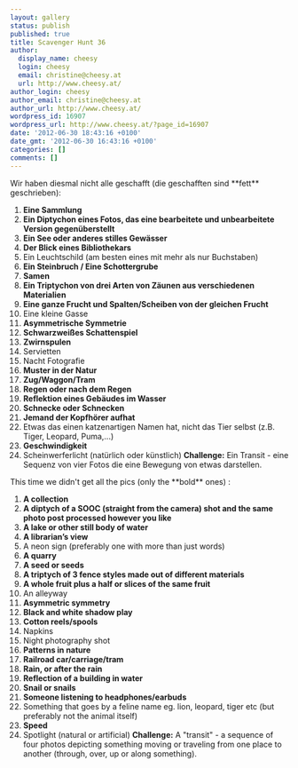 ```yaml
---
layout: gallery
status: publish
published: true
title: Scavenger Hunt 36
author:
  display_name: cheesy
  login: cheesy
  email: christine@cheesy.at
  url: http://www.cheesy.at/
author_login: cheesy
author_email: christine@cheesy.at
author_url: http://www.cheesy.at/
wordpress_id: 16907
wordpress_url: http://www.cheesy.at/?page_id=16907
date: '2012-06-30 18:43:16 +0100'
date_gmt: '2012-06-30 16:43:16 +0100'
categories: []
comments: []
---
```

<!--:de-->Wir haben diesmal nicht alle geschafft (die geschafften sind **fett** geschrieben):
1. **Eine Sammlung**
2. **Ein Diptychon eines Fotos, das eine bearbeitete und unbearbeitete Version gegenüberstellt**
3. **Ein See oder anderes stilles Gewässer**
4. **Der Blick eines Bibliothekars**
5. Ein Leuchtschild (am besten eines mit mehr als nur Buchstaben)
6. **Ein Steinbruch / Eine Schottergrube**
7. **Samen**
8. **Ein Triptychon von drei Arten von Zäunen aus verschiedenen Materialien**
9. **Eine ganze Frucht und Spalten/Scheiben von der gleichen Frucht**
10. Eine kleine Gasse
11. **Asymmetrische Symmetrie**
12. **Schwarzweißes Schattenspiel**
13. **Zwirnspulen**
14. Servietten
15. Nacht Fotografie
16. **Muster in der Natur**
17. **Zug/Waggon/Tram**
18. **Regen oder nach dem Regen**
19. **Reflektion eines Gebäudes im Wasser**
20. **Schnecke oder Schnecken**
21. **Jemand der Kopfhörer aufhat**
22. Etwas das einen katzenartigen Namen hat, nicht das Tier selbst (z.B. Tiger, Leopard, Puma,...)
23. **Geschwindigkeit**
24. Scheinwerferlicht (natürlich oder künstlich)
**Challenge:**
Ein Transit - eine Sequenz von vier Fotos die eine Bewegung von etwas darstellen.
<!--:--><!--:en-->This time we didn't get all the pics (only the **bold** ones) :
1. **A collection**
2. **A diptych of a SOOC (straight from the camera) shot and the same photo post processed however you like**
3. **A lake or other still body of water**
4. **A librarian’s view**
5. A neon sign (preferably one with more than just words)
6. **A quarry**
7. **A seed or seeds**
8. **A triptych of 3 fence styles made out of different materials**
9. **A whole fruit plus a half or slices of the same fruit**
10. An alleyway
11. **Asymmetric symmetry**
12. **Black and white shadow play**
13. **Cotton reels/spools**
14. Napkins
15. Night photography shot
16. **Patterns in nature**
17. **Railroad car/carriage/tram**
18. **Rain, or after the rain**
19. **Reflection of a building in water**
20. **Snail or snails**
21. **Someone listening to headphones/earbuds**
22. Something that goes by a feline name eg. lion, leopard, tiger etc (but preferably not the animal itself)
23. **Speed**
24. Spotlight (natural or artificial)
**Challenge:**
A "transit" - a sequence of four photos depicting something moving or traveling from one place to another (through, over, up or along something).
<!--:-->
